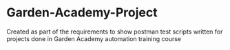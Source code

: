 # Garden-Academy-Project
Created as part of the requirements to show postman test scripts written for projects done in Garden Academy automation training course
